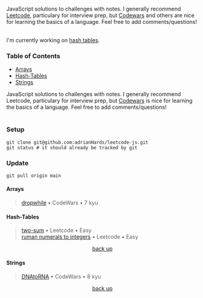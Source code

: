 <div hidden id="top"></div>

JavaScript solutions to challenges with notes. I generally recommend [Leetcode](https://leetcode.com/), particulary for interview prep, but [Codewars](https://www.codewars.com/) and others are nice for learning the basics of a language. Feel free to add comments/questions! <br> <br>

I'm currently working on [hash tables](https://leetcode.com/tag/hash-table/).

### Table of Contents

* [Arrays](#arrays)
* [Hash-Tables](#hash-tables)
* [Strings](#strings)

JavaScript solutions to challenges with notes. I generally recommend Leetcode, particulary for interview prep, but [Codewars](https://www.codewars.com/) is nice for learning the basics of a language. Feel free to add comments/questions! <br> <br>


### Setup

```
git clone git@github.com:adrianHards/leetcode-js.git
git status # it should already be tracked by git
```

### Update

```
git pull origin main
```

#### Arrays
>[dropwhile](https://github.com/adrianHards/challenges-js/blob/main/arrays/dropwhile.js) • CodeWars • 7 kyu

#### Hash-Tables
>[two-sum](https://github.com/adrianHards/leetcode-js/blob/main/hash-tables/two-sum.js) • Leetcode • Easy <br>
>[ruman numerals to integers](https://github.com/adrianHards/leetcode-js/blob/main/hash-tables/roman-to-integer.js) • Leetcode • Easy
<p align="center"><a href="#top">back up</a></p>

#### Strings
>[DNAtoRNA](https://github.com/adrianHards/challenges-js/blob/main/strings/DNAtoRNA.js) • CodeWars • 8 kyu

<p align="center"><a href="#top">back up</a></p>
